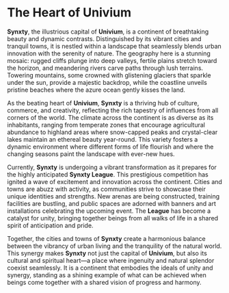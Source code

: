 # The Heart of Univium

**Synxty**, the illustrious capital of **Univium**, is a continent of breathtaking beauty and dynamic contrasts. Distinguished by its vibrant cities and tranquil towns, it is nestled within a landscape that seamlessly blends urban innovation with the serenity of nature. The geography here is a stunning mosaic: rugged cliffs plunge into deep valleys, fertile plains stretch toward the horizon, and meandering rivers carve paths through lush terrains. Towering mountains, some crowned with glistening glaciers that sparkle under the sun, provide a majestic backdrop, while the coastline unveils pristine beaches where the azure ocean gently kisses the land.

As the beating heart of **Univium**, **Synxty** is a thriving hub of culture, commerce, and creativity, reflecting the rich tapestry of influences from all corners of the world. The climate across the continent is as diverse as its inhabitants, ranging from temperate zones that encourage agricultural abundance to highland areas where snow-capped peaks and crystal-clear lakes maintain an ethereal beauty year-round. This variety fosters a dynamic environment where different forms of life flourish and where the changing seasons paint the landscape with ever-new hues.

Currently, **Synxty** is undergoing a vibrant transformation as it prepares for the highly anticipated **Synxty League**. This prestigious competition has ignited a wave of excitement and innovation across the continent. Cities and towns are abuzz with activity, as communities strive to showcase their unique identities and strengths. New arenas are being constructed, training facilities are bustling, and public spaces are adorned with banners and art installations celebrating the upcoming event. The **League** has become a catalyst for unity, bringing together beings from all walks of life in a shared spirit of anticipation and pride.

Together, the cities and towns of **Synxty** create a harmonious balance between the vibrancy of urban living and the tranquility of the natural world. This synergy makes **Synxty** not just the capital of **Univium**, but also its cultural and spiritual heart—a place where ingenuity and natural splendor coexist seamlessly. It is a continent that embodies the ideals of unity and synergy, standing as a shining example of what can be achieved when beings come together with a shared vision of progress and harmony.
